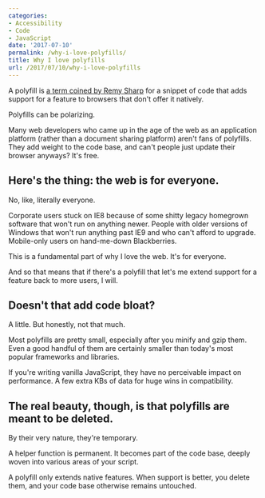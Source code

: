 ```yaml
---
categories:
- Accessibility
- Code
- JavaScript
date: '2017-07-10'
permalink: /why-i-love-polyfills/
title: Why I love polyfills
url: /2017/07/10/why-i-love-polyfills
---
```


A polyfill is <a href="https://remysharp.com/2010/10/08/what-is-a-polyfill">a term coined by Remy Sharp</a> for a snippet of code that adds support for a feature to browsers that don't offer it natively.

Polyfills can be polarizing.

Many web developers who came up in the age of the web as an application platform (rather than  a document sharing platform) aren't fans of polyfills. They add weight to the code base, and can't people just update their browser anyways? It's free.

<h2>Here's the thing: the web is for everyone.</h2>

No, like, literally everyone.

Corporate users stuck on IE8 because of some shitty legacy homegrown software that won't run on anything newer. People with older versions of Windows that won't run anything past IE9 and who can't afford to upgrade. Mobile-only users on hand-me-down Blackberries.

This is a fundamental part of why I love the web. It's for everyone.

And so that means that if there's a polyfill that let's me extend support for a feature back to more users, I will.

<h2>Doesn't that add code bloat?</h2>

A little. But honestly, not that much.

Most polyfills are pretty small, especially after you minify and gzip them. Even a good handful of them are certainly smaller than today's most popular frameworks and libraries.

If you're writing vanilla JavaScript, they have no perceivable impact on performance. A few extra KBs of data for huge wins in compatibility.

<h2>The real beauty, though, is that polyfills are meant to be deleted.</h2>

By their very nature, they're temporary.

A helper function is permanent. It becomes part of the code base, deeply woven into various areas of your script.

A polyfill only extends native features. When support is better, you delete them, and your code base otherwise remains untouched.